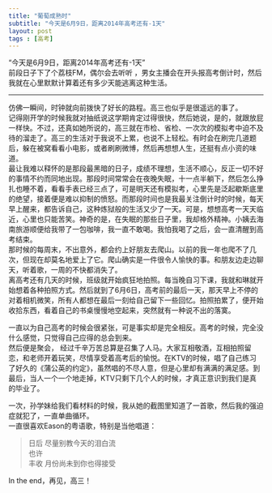 ```yaml
---
title: "葡萄成熟时"
subtitle: "今天是6月9日，距离2014年高考还有-1天"
layout: post
tags : [高考]
---
```

“今天是6月9日，距离2014年高考还有-1天”  
前段日子下了个荔枝FM，偶尔会去听听 ，男女主播会在开头报高考倒计时，然后我就在心里默默计算着还有多少天能逃离这种生活。

---

仿佛一瞬间，时钟就向前拨快了好长的路程。高三也似乎是很遥远的事了。  
记得刚开学的时候我就对抽纸说这学期肯定过得很快，然后她说，是的，就跟放屁一样快。不过，还真如她所说的，高三就在市检、省检、一次次的模拟考中迫不及待的溜走了。高三的生活对于我说不上累，也说不上轻松。有时会在刷完几道题后，躲在被窝看看小电影，或者刷刷微博，然后再想想人生，还挺有点小资的味道。  
最让我难以释怀的是那段最黑暗的日子，成绩不理想，生活不顺心，反正一切不好的事情不约而同地出现。那段时间常常会在夜晚失眠，十一点半躺下，然后怎么挣扎也睡不着，看看手表已经三点了，可是明天还有模拟考，心里先是泛起歇斯底里的绝望，接着便是难以抑制的愤怒。而那段时间也是我最关注倒计时的时候，每天早上醒来，都告诉自己，这种炼狱般的生活又少了一天。可是，想想高考一天天临近，心里也只能苦笑。神奇的是，在失眠的那些日子里，我却格外精神。小姨去海南旅游顺便给我带了一包咖啡，我一直不敢喝。我怕我喝了之后，会一直清醒到高考结束。  
那时候的每周末，不出意外，都会约上好朋友去爬山。以前的我一年也爬不了几次，但现在却莫名地爱上了它。爬山确实是一件很令人愉快的事。和朋友边走边聊天，听着歌，一周的不快都消失了。  
离高考还有几天的时候，班级就开始疯狂地拍照。每当晚自习下课，我就和琳就开始想着各种拍照方式。然后就到了6月6日，高考前的最后一天，那天早上不停的对着相机微笑，所有人都想在最后一刻给自己留下一些回忆。拍照拍累了，便开始收拾东西，看着自己的书桌慢慢地空起来，突然就有一种说不出的落寞。

一直以为自己高考的时候会很紧张，可是事实却是完全相反。高考的时候，完全没什么感觉，只觉得自己应得的总会到来。  
然后便是聚会， 经过千辛万苦总算是召集了人马。大家互相敬酒，互相拍照留恋，和老师开着玩笑，尽情享受着高考后的愉悦。在KTV的时候，唱了自己练习了好久的《蒲公英的约定》，虽然唱的不尽人意，但是心里却有满满的满足感。到最后，当人一个一个地走掉，KTV只剩下几个人的时候，才真正意识到我们是真的毕业了。

一次，孙学妹给我们看材料的时候，我从她的截图里知道了一首歌，然后我的强迫症就犯了，一直单曲循环。  
一直很喜欢Eason的粤语歌，特别是当他唱道：  
>日后 尽量别教今天的泪白流  
 也许  
 丰收 月份尚未到你也得接受



In the end，再见，高三！
